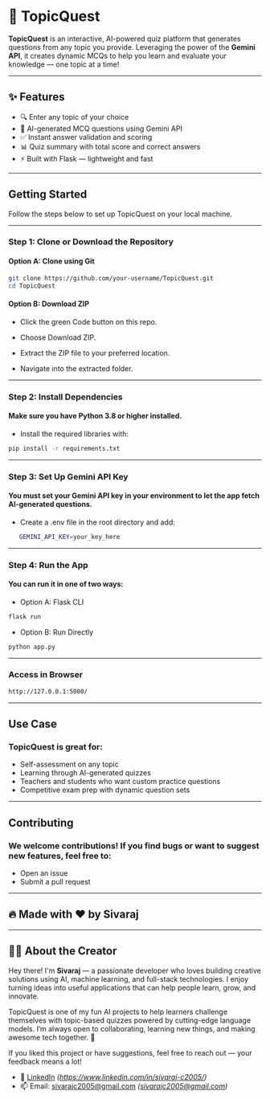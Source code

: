 # 🧠 TopicQuest

**TopicQuest** is an interactive, AI-powered quiz platform that generates questions from any topic you provide. Leveraging the power of the **Gemini API**, it creates dynamic MCQs to help you learn and evaluate your knowledge — one topic at a time!

---

## ✨ Features

- 🔍 Enter any topic of your choice
- 🤖 AI-generated MCQ questions using Gemini API
- ✅ Instant answer validation and scoring
- 📊 Quiz summary with total score and correct answers
- ⚡ Built with Flask — lightweight and fast

---

## Getting Started

Follow the steps below to set up TopicQuest on your local machine.

---

### Step 1: Clone or Download the Repository

 ####  Option A: Clone using Git
```bash
git clone https://github.com/your-username/TopicQuest.git
cd TopicQuest
```
#### Option B: Download ZIP
 - Click the green Code button on this repo.

 - Choose Download ZIP.

 - Extract the ZIP file to your preferred location.

 - Navigate into the extracted folder.

---

### Step 2: Install Dependencies
#### Make sure you have Python 3.8 or higher installed.

 - Install the required libraries with:
```bash
pip install -r requirements.txt
```

---

### Step 3: Set Up Gemini API Key
#### You must set your Gemini API key in your environment to let the app fetch AI-generated questions.
 - Create a .env file in the root directory and add:
```bash
   GEMINI_API_KEY=your_key_here
```
---

### Step 4: Run the App
#### You can run it in one of two ways:
- Option A: Flask CLI
```bash
flask run
```
- Option B: Run Directly
```bash
python app.py
```

---

### Access in Browser
```bash
http://127.0.0.1:5000/
```
---

##  Use Case
### TopicQuest is great for:

- Self-assessment on any topic
- Learning through AI-generated quizzes
- Teachers and students who want custom practice questions
- Competitive exam prep with dynamic question sets

---

## Contributing
### We welcome contributions! If you find bugs or want to suggest new features, feel free to:
- Open an issue
- Submit a pull request

---

## 🔥 Made with ❤️ by Sivaraj

---

## 🙋‍♂️ About the Creator

Hey there! I'm **Sivaraj** — a passionate developer who loves building creative solutions using AI, machine learning, and full-stack technologies. I enjoy turning ideas into useful applications that can help people learn, grow, and innovate.

TopicQuest is one of my fun AI projects to help learners challenge themselves with topic-based quizzes powered by cutting-edge language models. I’m always open to collaborating, learning new things, and making awesome tech together. 🚀

If you liked this project or have suggestions, feel free to reach out — your feedback means a lot!

- 🔗 [LinkedIn](#) *(https://www.linkedin.com/in/sivaraj-c2005/)*
- 📫 Email: sivarajc2005@gmail.com *(sivarajc2005@gmail.com)*





